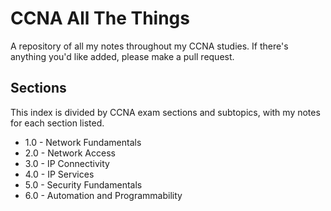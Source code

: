 # CCNA All The Things

A repository of all my notes throughout my CCNA studies. If there's anything you'd
like added, please make a pull request.

## Sections

This index is divided by CCNA exam sections and subtopics, with my notes for each
section listed.

* 1.0 - Network Fundamentals
* 2.0 - Network Access
* 3.0 - IP Connectivity
* 4.0 - IP Services
* 5.0 - Security Fundamentals
* 6.0 - Automation and Programmability
